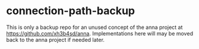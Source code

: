 # connection-path-backup
This is only a backup repo for an unused concept of the anna project at
https://github.com/xh3b4sd/anna. Implementations here will may be moved back to
the anna project if needed later.
